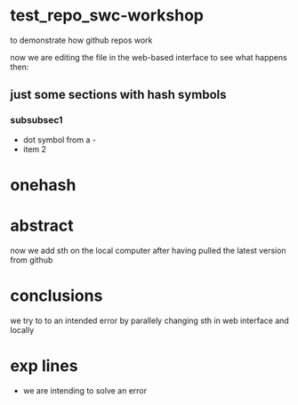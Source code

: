 # test_repo_swc-workshop
to demonstrate how github repos work

now we are editing the file in the web-based interface to see what happens then:
## just some sections with hash symbols
### subsubsec1
- dot symbol from a -
- item 2
# onehash

# abstract

now we add sth on the local computer after having pulled the latest version from github


# conclusions
we try to to an intended error by parallely changing sth in web interface and locally 

# exp lines
- we are intending to solve an error

